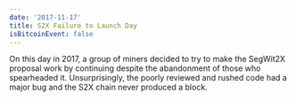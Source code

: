 ```yaml
---
date: '2017-11-17'
title: S2X Failure to Launch Day
isBitcoinEvent: false
---
```


On this day in 2017, a group of miners decided to try to make the SegWit2X proposal work by continuing despite the abandonment of those who spearheaded it. Unsurprisingly, the poorly reviewed and rushed code had a major bug and the S2X chain never produced a block.
